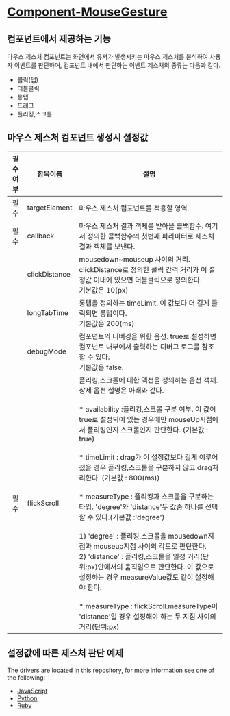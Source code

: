 [Component-MouseGesture](https://github.nhnenet.com/FE/Component-MouseGesture/)
=================

컴포넌트에서 제공하는 기능 
-----------

 마우스 제스처 컴포넌트는 화면에서 유저가 발생시키는 마우스 제스처를 분석하여 사용자 이벤트를 판단하며, 컴포넌트 내에서 판단하는 이벤트 제스처의 종류는 다음과 같다.
 * 클릭(탭)
 * 더블클릭
 * 롱탭
 * 드래그
 * 플리킹,스크롤 

마우스 제스처 컴포넌트 생성시 설정값
--------
| 필수여부 | 항목이름          |설명|
| :-----------: | ----------- |----------- |
| 필수  | targetElement |마우스 제스처 컴포넌트를 적용할 영역.| 
| 필수  | callback     |마우스 제스처 결과 객체를 받아올 콜백함수. 여기서 정의한 콜백함수의 첫번째 파라미터로 제스처 결과 객체를 보낸다.| 
| | clickDistance | mousedown~mouseup 사이의 거리. clickDistance로 정의한 클릭 간격 거리가 이 설정값 이내에 있으면 더블클릭으로 정의한다. <br>기본값은 10(px)| 
| | longTabTime | 롱탭을 정의하는 timeLimit. 이 값보다 더 길게 클릭되면 롱탭이다. <br>기본값은 200(ms) | 
| | debugMode | 컴포넌트의 디버깅을 위한 옵션. true로 설정하면 컴포넌트 내부에서 출력하는 디버그 로그를 참조할 수 있다. <br> 기본값은 false. | 
| 필수 | flickScroll| 플리킹,스크롤에 대한 액션을 정의하는 옵션 객체. 상세 옵션 설명은 아래와 같다. <br><br> * availability :플리킹,스크롤 구분 여부. 이 값이 true로 설정되어 있는 경우에만 mouseUp시점에서 플리킹인지 스크롤인지 판단한다. (기본값 : true) <br><br> * timeLimit : drag가 이 설정값보다 길게 이루어졌을 경우 플리킹,스크롤을 구분하지 않고 drag처리한다. (기본값 : 800(ms)) <br><br> * measureType : 플리킹과 스크롤을 구분하는 타입. 'degree'와 'distance'두 값중 하나를 선택할 수 있다.(기본값 :'degree')<br><br> 1) 'degree' : 플리킹,스크롤을 mousedown지점과 mouseup지점 사이의 각도로 판단한다. <br> 2) 'distance' : 플리킹,스크롤을 일정 거리(단위:px)안에서의 움직임으로 판단한다. 이 값으로 설정하는 경우 measureValue값도 같이 설정해야 한다. <br><br>  * measureType : flickScroll.measureType이 'distance'일 경우 설정해야 하는 두 지점 사이의 거리(단위:px)|


설정값에 따른 제스처 판단 예제 
--------

The drivers are located in this repository, for more information see one of the following:

- [JavaScript](drivers/javascript/)
- [Python](drivers/python/)
- [Ruby](drivers/ruby/)
